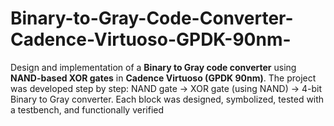 # Binary-to-Gray-Code-Converter-Cadence-Virtuoso-GPDK-90nm-
Design and implementation of a **Binary to Gray code converter** using **NAND-based XOR gates** in **Cadence Virtuoso (GPDK 90nm)**.   The project was developed step by step: NAND gate → XOR gate (using NAND) → 4-bit Binary to Gray converter. Each block was designed, symbolized, tested with a testbench, and functionally verified
